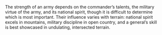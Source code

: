 The strength of an army depends on the commander’s talents, the military virtue of the army, and its national spirit, though it is difficult to determine which is most important. Their influence varies with terrain: national spirit excels in mountains, military discipline in open country, and a general’s skill is best showcased in undulating, intersected terrain.
